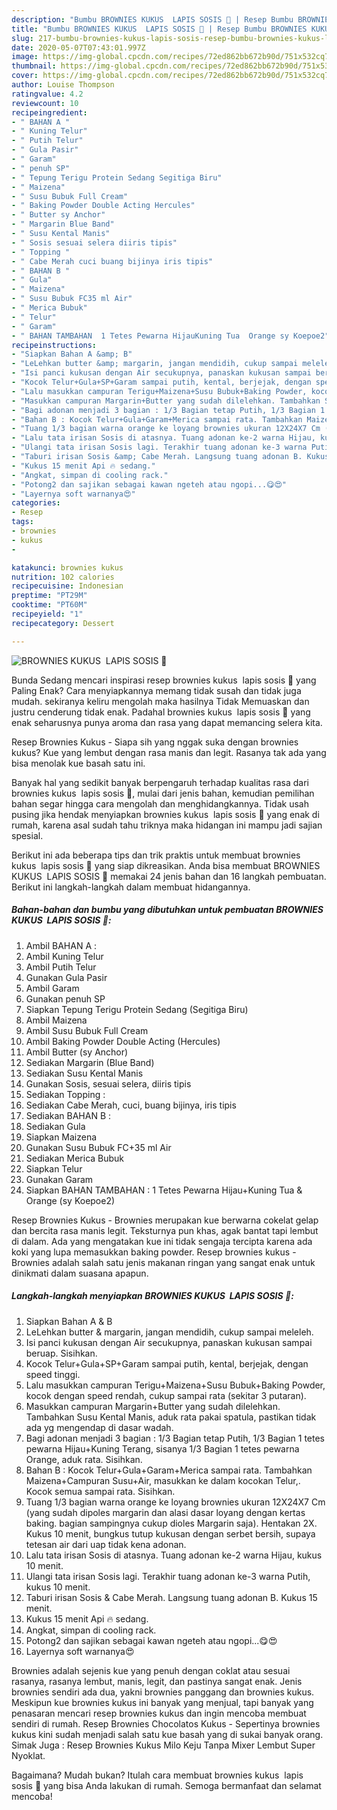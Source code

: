 ```yaml
---
description: "Bumbu BROWNIES KUKUS  LAPIS SOSIS 🥖 | Resep Bumbu BROWNIES KUKUS  LAPIS SOSIS 🥖 Yang Enak Dan Mudah"
title: "Bumbu BROWNIES KUKUS  LAPIS SOSIS 🥖 | Resep Bumbu BROWNIES KUKUS  LAPIS SOSIS 🥖 Yang Enak Dan Mudah"
slug: 217-bumbu-brownies-kukus-lapis-sosis-resep-bumbu-brownies-kukus-lapis-sosis-yang-enak-dan-mudah
date: 2020-05-07T07:43:01.997Z
image: https://img-global.cpcdn.com/recipes/72ed862bb672b90d/751x532cq70/brownies-kukus-lapis-sosis-🥖-foto-resep-utama.jpg
thumbnail: https://img-global.cpcdn.com/recipes/72ed862bb672b90d/751x532cq70/brownies-kukus-lapis-sosis-🥖-foto-resep-utama.jpg
cover: https://img-global.cpcdn.com/recipes/72ed862bb672b90d/751x532cq70/brownies-kukus-lapis-sosis-🥖-foto-resep-utama.jpg
author: Louise Thompson
ratingvalue: 4.2
reviewcount: 10
recipeingredient:
- " BAHAN A "
- " Kuning Telur"
- " Putih Telur"
- " Gula Pasir"
- " Garam"
- " penuh SP"
- " Tepung Terigu Protein Sedang Segitiga Biru"
- " Maizena"
- " Susu Bubuk Full Cream"
- " Baking Powder Double Acting Hercules"
- " Butter sy Anchor"
- " Margarin Blue Band"
- " Susu Kental Manis"
- " Sosis sesuai selera diiris tipis"
- " Topping "
- " Cabe Merah cuci buang bijinya iris tipis"
- " BAHAN B "
- " Gula"
- " Maizena"
- " Susu Bubuk FC35 ml Air"
- " Merica Bubuk"
- " Telur"
- " Garam"
- " BAHAN TAMBAHAN  1 Tetes Pewarna HijauKuning Tua  Orange sy Koepoe2"
recipeinstructions:
- "Siapkan Bahan A &amp; B"
- "LeLehkan butter &amp; margarin, jangan mendidih, cukup sampai meleleh."
- "Isi panci kukusan dengan Air secukupnya, panaskan kukusan sampai beruap. Sisihkan."
- "Kocok Telur+Gula+SP+Garam sampai putih, kental, berjejak, dengan speed tinggi."
- "Lalu masukkan campuran Terigu+Maizena+Susu Bubuk+Baking Powder, kocok dengan speed rendah, cukup sampai rata (sekitar 3 putaran)."
- "Masukkan campuran Margarin+Butter yang sudah dilelehkan. Tambahkan Susu Kental Manis, aduk rata pakai spatula, pastikan tidak ada yg mengendap di dasar wadah."
- "Bagi adonan menjadi 3 bagian : 1/3 Bagian tetap Putih, 1/3 Bagian 1 tetes pewarna Hijau+Kuning Terang, sisanya 1/3 Bagian 1 tetes pewarna Orange, aduk rata. Sisihkan."
- "Bahan B : Kocok Telur+Gula+Garam+Merica sampai rata. Tambahkan Maizena+Campuran Susu+Air, masukkan ke dalam kocokan Telur,. Kocok semua sampai rata. Sisihkan."
- "Tuang 1/3 bagian warna orange ke loyang brownies ukuran 12X24X7 Cm (yang sudah dipoles margarin dan alasi dasar loyang dengan kertas baking. bagian sampingnya cukup dioles Margarin saja). Hentakan 2X. Kukus 10 menit, bungkus tutup kukusan dengan serbet bersih, supaya tetesan air dari uap tidak kena adonan."
- "Lalu tata irisan Sosis di atasnya. Tuang adonan ke-2 warna Hijau, kukus 10 menit."
- "Ulangi tata irisan Sosis lagi. Terakhir tuang adonan ke-3 warna Putih, kukus 10 menit."
- "Taburi irisan Sosis &amp; Cabe Merah. Langsung tuang adonan B. Kukus 15 menit."
- "Kukus 15 menit Api 🔥 sedang."
- "Angkat, simpan di cooling rack."
- "Potong2 dan sajikan sebagai kawan ngeteh atau ngopi...😋😍"
- "Layernya soft warnanya😍"
categories:
- Resep
tags:
- brownies
- kukus
- 

katakunci: brownies kukus  
nutrition: 102 calories
recipecuisine: Indonesian
preptime: "PT29M"
cooktime: "PT60M"
recipeyield: "1"
recipecategory: Dessert

---
```



![BROWNIES KUKUS  LAPIS SOSIS 🥖](https://img-global.cpcdn.com/recipes/72ed862bb672b90d/751x532cq70/brownies-kukus-lapis-sosis-🥖-foto-resep-utama.jpg)

Bunda Sedang mencari inspirasi resep brownies kukus  lapis sosis 🥖 yang Paling Enak? Cara menyiapkannya memang tidak susah dan tidak juga mudah. sekiranya keliru mengolah maka hasilnya Tidak Memuaskan dan justru cenderung tidak enak. Padahal brownies kukus  lapis sosis 🥖 yang enak seharusnya punya aroma dan rasa yang dapat memancing selera kita.

Resep Brownies Kukus - Siapa sih yang nggak suka dengan brownies kukus? Kue yang lembut dengan rasa manis dan legit. Rasanya tak ada yang bisa menolak kue basah satu ini.

Banyak hal yang sedikit banyak berpengaruh terhadap kualitas rasa dari brownies kukus  lapis sosis 🥖, mulai dari jenis bahan, kemudian pemilihan bahan segar hingga cara mengolah dan menghidangkannya. Tidak usah pusing jika hendak menyiapkan brownies kukus  lapis sosis 🥖 yang enak di rumah, karena asal sudah tahu triknya maka hidangan ini mampu jadi sajian spesial.


Berikut ini ada beberapa tips dan trik praktis untuk membuat brownies kukus  lapis sosis 🥖 yang siap dikreasikan. Anda bisa membuat BROWNIES KUKUS  LAPIS SOSIS 🥖 memakai 24 jenis bahan dan 16 langkah pembuatan. Berikut ini langkah-langkah dalam membuat hidangannya.

<!--inarticleads1-->

##### Bahan-bahan dan bumbu yang dibutuhkan untuk pembuatan BROWNIES KUKUS  LAPIS SOSIS 🥖:

1. Ambil  BAHAN A :
1. Ambil  Kuning Telur
1. Ambil  Putih Telur
1. Gunakan  Gula Pasir
1. Ambil  Garam
1. Gunakan  penuh SP
1. Siapkan  Tepung Terigu Protein Sedang (Segitiga Biru)
1. Ambil  Maizena
1. Ambil  Susu Bubuk Full Cream
1. Ambil  Baking Powder Double Acting (Hercules)
1. Ambil  Butter (sy Anchor)
1. Sediakan  Margarin (Blue Band)
1. Sediakan  Susu Kental Manis
1. Gunakan  Sosis, sesuai selera, diiris tipis
1. Sediakan  Topping :
1. Sediakan  Cabe Merah, cuci, buang bijinya, iris tipis
1. Sediakan  BAHAN B :
1. Sediakan  Gula
1. Siapkan  Maizena
1. Gunakan  Susu Bubuk FC+35 ml Air
1. Sediakan  Merica Bubuk
1. Siapkan  Telur
1. Gunakan  Garam
1. Siapkan  BAHAN TAMBAHAN : 1 Tetes Pewarna Hijau+Kuning Tua &amp; Orange (sy Koepoe2)


Resep Brownies Kukus - Brownies merupakan kue berwarna cokelat gelap dan bercita rasa manis legit. Teksturnya pun khas, agak bantat tapi lembut di dalam. Ada yang mengatakan kue ini tidak sengaja tercipta karena ada koki yang lupa memasukkan baking powder. Resep brownies kukus - Brownies adalah salah satu jenis makanan ringan yang sangat enak untuk dinikmati dalam suasana apapun. 

<!--inarticleads2-->

##### Langkah-langkah menyiapkan BROWNIES KUKUS  LAPIS SOSIS 🥖:

1. Siapkan Bahan A &amp; B
1. LeLehkan butter &amp; margarin, jangan mendidih, cukup sampai meleleh.
1. Isi panci kukusan dengan Air secukupnya, panaskan kukusan sampai beruap. Sisihkan.
1. Kocok Telur+Gula+SP+Garam sampai putih, kental, berjejak, dengan speed tinggi.
1. Lalu masukkan campuran Terigu+Maizena+Susu Bubuk+Baking Powder, kocok dengan speed rendah, cukup sampai rata (sekitar 3 putaran).
1. Masukkan campuran Margarin+Butter yang sudah dilelehkan. Tambahkan Susu Kental Manis, aduk rata pakai spatula, pastikan tidak ada yg mengendap di dasar wadah.
1. Bagi adonan menjadi 3 bagian : 1/3 Bagian tetap Putih, 1/3 Bagian 1 tetes pewarna Hijau+Kuning Terang, sisanya 1/3 Bagian 1 tetes pewarna Orange, aduk rata. Sisihkan.
1. Bahan B : Kocok Telur+Gula+Garam+Merica sampai rata. Tambahkan Maizena+Campuran Susu+Air, masukkan ke dalam kocokan Telur,. Kocok semua sampai rata. Sisihkan.
1. Tuang 1/3 bagian warna orange ke loyang brownies ukuran 12X24X7 Cm (yang sudah dipoles margarin dan alasi dasar loyang dengan kertas baking. bagian sampingnya cukup dioles Margarin saja). Hentakan 2X. Kukus 10 menit, bungkus tutup kukusan dengan serbet bersih, supaya tetesan air dari uap tidak kena adonan.
1. Lalu tata irisan Sosis di atasnya. Tuang adonan ke-2 warna Hijau, kukus 10 menit.
1. Ulangi tata irisan Sosis lagi. Terakhir tuang adonan ke-3 warna Putih, kukus 10 menit.
1. Taburi irisan Sosis &amp; Cabe Merah. Langsung tuang adonan B. Kukus 15 menit.
1. Kukus 15 menit Api 🔥 sedang.
1. Angkat, simpan di cooling rack.
1. Potong2 dan sajikan sebagai kawan ngeteh atau ngopi...😋😍
1. Layernya soft warnanya😍


Brownies adalah sejenis kue yang penuh dengan coklat atau sesuai rasanya, rasanya lembut, manis, legit, dan pastinya sangat enak. Jenis brownies sendiri ada dua, yakni brownies panggang dan brownies kukus. Meskipun kue brownies kukus ini banyak yang menjual, tapi banyak yang penasaran mencari resep brownies kukus dan ingin mencoba membuat sendiri di rumah. Resep Brownies Chocolatos Kukus - Sepertinya brownies kukus kini sudah menjadi salah satu kue basah yang di sukai banyak orang. Simak Juga : Resep Brownies Kukus Milo Keju Tanpa Mixer Lembut Super Nyoklat. 

Bagaimana? Mudah bukan? Itulah cara membuat brownies kukus  lapis sosis 🥖 yang bisa Anda lakukan di rumah. Semoga bermanfaat dan selamat mencoba!
